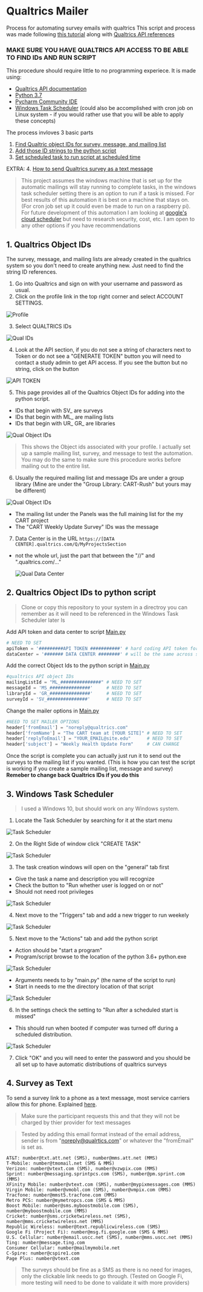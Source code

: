# Qualtrics Mailer
Process for automating survey emails with qualtrics
This script and process was made following [this tutorial](https://medium.com/kaianalytics/automating-surveys-with-python-qualtrics-api-and-windows-task-scheduler-4bffc58726d7) along with [Qualtrics API references](https://api.qualtrics.com/docs/code-to-send-sms-or-email-1)


### **MAKE SURE YOU HAVE QUALTRICS API ACCESS TO BE ABLE TO FIND IDs AND RUN SCRIPT**

This procedure should require little to no programming experiece. It is made using:
-  [Qualtrics API documentation](https://www.qualtrics.com/support/integrations/api-integration/overview/)
- [Python 3.7](https://www.python.org/downloads/release/python-371/)
- [Pycharm Community IDE](https://www.jetbrains.com/pycharm/download/)
- [Windows Task Scheduler](https://docs.microsoft.com/en-us/windows/desktop/taskschd/task-scheduler-start-page) (could also be accomplished with cron job on Linux system - if you would rather use that you will be able to apply these concepts)

The process invloves 3 basic parts
1. [Find Qualtric object IDs for survey, message, and mailing list](#1-qualtrics-object-ids)
2. [Add those ID strings to the python script](#2-qualtrics-object-ids-to-python-script)
3. [Set scheduled task to run script at scheduled time](#3-windows-task-scheduler)

EXTRA:
4. [How to send Qualtrics survey as a text message](#4-survey-as-text)

> This project assumes the windows machine that is set up for the automatic mailings will stay running to complete tasks, in the windows task scheduler setting there is an option to run if a task is missed. For best results of this automation it is best on a machine that stays on. (For cron job set up it could even be made to run on a raspberry pi). For future development of this automation I am looking at [google's cloud scheduler](https://cloud.google.com/scheduler/) but need to research security, cost, etc. I am open to any other options if you have recommendations

## 1. Qualtrics Object IDs
The survey, message, and mailing lists are already created in the qualtrics system so you don't need to create anything new. Just need to find the string ID references. 

1. Go into Qualtrics and sign on with your username and password as usual.
2. Click on the profile link in the top right corner and select ACCOUNT SETTINGS.

![Profile](images/qual_profile.JPG "Qualtrics Profile")

3. Select QUALTRICS IDs

![Qual IDs](images/qual_profile2.JPG "Qualtrics IDs")

4. Look at the API section, if you do not see a string of characters next to Token or do not see a "GENERATE TOKEN" button you will need to contact a study admin to get API access.
If you see the button but no string, click on the button

![API TOKEN](images/api_token.JPG "Qualtrics API Token")

5. This page provides all of the Qualtrics Object IDs for adding into the python script.
- IDs that begin with SV_ are surveys
- IDs that begin with ML_ are mailing lists
- IDs that begin with UR_ GR_ are libraries

![Qual Object IDs](images/qual_ids.JPG "Qualtrics Object IDs")
> This shows the Object ids associated with your profile. I actually set up a sample mailing list, survey, and message to test the automation. You may do the same to make sure this procedure works before mailing out to the entire list.


6. Usually the required mailing list and message IDs are under a group library (Mine are under the "Group Library: CART-Rush" but yours may be different)


![Qual Object IDs](images/qual_ids2.JPG "Qualtrics Object IDs")
- The mailing list under the Panels was the full maining list for the my CART project
- The "CART Weekly Update Survey" IDs was the message

7. Data Center is in the URL ```https://[DATA CENTER].qualtrics.com/Q/MyProjectsSection``` 
- not the whole url, just the part that between the "//" and ".qualtrics.com/..."

    ![Qual Data Center](images/data_center.JPG "Qualtrics Data Center")

## 2. Qualtrics Object IDs to python script
> Clone or copy this repository to your system in a directroy you can remember as it will need to be referenced in the Windows Task Scheduler later
Is 

Add API token and data center to script [Main.py](https://github.com/git/git/blob/master/Main.py#L79-L81)
```python
# NEED TO SET
apiToken = '#########API TOKEN ###########' # hard coding API token for ease, but can set as env variable
dataCenter = '####### DATA CENTER ########' # will be the same across sites. 
```


Add the correct Object Ids to the python script in [Main.py](https://github.com/git/git/blob/master/Main.py#L32-L36)
```python
#qualtrics API object IDs
mailingListId = "ML_###############" # NEED TO SET
messageId = 'MS_###############'     # NEED TO SET
libraryId = 'GR_###############'     # NEED TO SET
surveyId = 'SV_###############'      # NEED TO SET
```

Change the mailer options in [Main.py](https://github.com/git/git/blob/master/Main.py#L46-L50)
```python
#NEED TO SET MAILER OPTIONS
header['fromEmail'] = "noreply@qualtrics.com"
header['fromName'] = "The CART team at [YOUR SITE]" # NEED TO SET
header['replyToEmail'] = "YOUR_EMAIL@site.edu"      # NEED TO SET
header['subject'] = "Weekly Health Update Form"     # CAN CHANGE
```

Once the script is complete you can actually just run it to send out the surveys to the mailing list if you wanted. (This is how you can test the script is working if you create a sample mailing list, message and survey) **Remeber to change back Qualtrics IDs if you do this**

## 3. Windows Task Scheduler
> I used a Windows 10, but should work on any Windows system.
1. Locate the Task Scheduler by searching for it at the start menu

![Task Scheduler](images/task_sch1.JPG "Find Task Scheduler")

2. On the Right Side of window click "CREATE TASK"

![Task Scheduler](images/task_sch2.JPG "Create Task")

3. The task creation windows will open on the "general" tab first
- Give the task a name and description you will recognize
- Check the button to "Run whether user is logged on or not"
- Should not need root privileges

![Task Scheduler](images/task_sch3.JPG "Create Task")

4. Next move to the "Triggers" tab and add a new trigger to run weekely

![Task Scheduler](images/task_sch4.JPG "Trigger Task")

5. Next move to the "Actions" tab and add the python script
- Action should be "start a program"
- Program/script browse to the location of the python 3.6+ python.exe

![Task Scheduler](images/task_sch5.JPG "Task Action")

- Arguments needs to by "main.py" (the name of the script to run)
- Start in needs to me the directory location of that script

![Task Scheduler](images/task_sch6.JPG "Task Action 2")

6. In the settings check the setting to "Run after a scheduled start is missed"
- This should run when booted if computer was turned off during a scheduled distribution.

![Task Scheduler](images/task_sch7.JPG "Task Settings")

7. Click "OK" and you will need to enter the password and you should be all set up to have automatic distributions of qualtrics surveys

## 4. Survey as Text
To send a survey link to a phone as a text message, most service carriers allow this for phone. Explained [here](https://20somethingfinance.com/how-to-send-text-messages-sms-via-email-for-free/).
> Make sure the participant requests this and that they will not be charged by thier provider for text messages 

> Tested by adding this email format instead of the email address, sender is from "noreply@qualrtics.com" or whatever the "fromEmail" is set as.
```
AT&T: number@txt.att.net (SMS), number@mms.att.net (MMS)
T-Mobile: number@tmomail.net (SMS & MMS)
Verizon: number@vtext.com (SMS), number@vzwpix.com (MMS)
Sprint: number@messaging.sprintpcs.com (SMS), number@pm.sprint.com (MMS)
XFinity Mobile: number@vtext.com (SMS), number@mypixmessages.com (MMS)
Virgin Mobile: number@vmobl.com (SMS), number@vmpix.com (MMS)
Tracfone: number@mmst5.tracfone.com (MMS)
Metro PCS: number@mymetropcs.com (SMS & MMS)
Boost Mobile: number@sms.myboostmobile.com (SMS), number@myboostmobile.com (MMS)
Cricket: number@sms.cricketwireless.net (SMS), number@mms.cricketwireless.net (MMS)
Republic Wireless: number@text.republicwireless.com (SMS)
Google Fi (Project Fi): number@msg.fi.google.com (SMS & MMS)
U.S. Cellular: number@email.uscc.net (SMS), number@mms.uscc.net (MMS)
Ting: number@message.ting.com
Consumer Cellular: number@mailmymobile.net
C-Spire: number@cspire1.com
Page Plus: number@vtext.com
```
> The surveys should be fine as a SMS as there is no need for images, only the clickable link needs to go through. (Tested on Google Fi, more testing will need to be done to validate it with more providers)